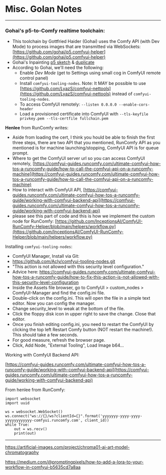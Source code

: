 # Misc. Golan Notes

---


### Gohai's p5-to-Comfy realtime toolchain:

* This toolchain by Gottfried Haider (Gohai) uses the Comfy API (with Dev Mode) to process images that are transmitted via WebSockets: [https://github.com/gohai/p5.comfyui-helper](https://github.com/gohai/p5.comfyui-helper)
* Gohai's Inpainting [p5 sketch](https://editor.p5js.org/gohai/sketches/x_nkT_dBx) & [duplicate](https://editor.p5js.org/golan/sketches/d8KmJ3t2A)
* According to Gohai, we'll need the following: 
  * Enable *Dev Mode* (get to Settings using small cog in ComfyUI remote control panel)
  * Install `comfyui-tooling-nodes`. Note: It MAY be possible to use [https://github.com/LyazS/comfyui-nettools](https://github.com/LyazS/comfyui-nettools) instead of `comfyui-tooling-nodes`.
  * To access ComfyUI remotely: `--listen 0.0.0.0 --enable-cors-header`
  * Load a provisioned certificate into ComfyUI with `--tls-keyfile privkey.pem --tls-certfile fullchain.pem`

**Henlee** from RunComfy writes: 

* Aside from loading the cert, I think you hould be able to finish the first three steps, there are two API that you mentioned, RunComfy API as you mentioned is for machine launching/stopping, ComfyUI API is for queue prompt. 
* Where to get the ComfyUI server url so you can access ComfyUI remotely, [https://comfyui-guides.runcomfy.com/ultimate-comfyui-how-tos-a-runcomfy-guide/how-to-call-the-comfyui-api-on-a-runcomfy-machine](https://comfyui-guides.runcomfy.com/ultimate-comfyui-how-tos-a-runcomfy-guide/how-to-call-the-comfyui-api-on-a-runcomfy-machine)
* How to interact with ComfyUI API, [https://comfyui-guides.runcomfy.com/ultimate-comfyui-how-tos-a-runcomfy-guide/working-with-comfyui-backend-api](https://comfyui-guides.runcomfy.com/ultimate-comfyui-how-tos-a-runcomfy-guide/working-with-comfyui-backend-api)
* please see this part of code and this is how we implement the custom node for RunComfy: [https://github.com/InceptionsAI/ComfyUI-RunComfy-Helper/blob/main/helpers/workflow.py](https://github.com/InceptionsAI/ComfyUI-RunComfy-Helper/blob/main/helpers/workflow.py)

Installing `comfyui-tooling-nodes`:

* ComfyUI Manager, Install via Git:
* https://github.com/Acly/comfyui-tooling-nodes.git
* "This action is not allowed with this security level configuration."
* Advice here: https://comfyui-guides.runcomfy.com/ultimate-comfyui-how-tos-a-runcomfy-guide/how-to-fix-this-action-is-not-allowed-with-this-security-level-configuration
* Inside the Assets file browser, go to ComfyUI > custom_nodes > ComfyUI-Manager and find the config.ini file.
* Double-click on the config.ini. This will open the file in a simple text editor. Now you can config the manager.
* Change security_level to weak at the bottom of the file.
* Click the floppy disk icon in upper right to save the change. Close that editor.
* Once you finish editing config.ini, you need to restart the ComfyUI by clicking the top left Restart Comfy button (NOT restart the machine!). This should take a few seconds.
* For good measure, refresh the browser page.
* Click, Add Node, "External Tooling", Load Image b64...

Working with ComfyUI Backend API:

[https://comfyui-guides.runcomfy.com/ultimate-comfyui-how-tos-a-runcomfy-guide/working-with-comfyui-backend-api](https://comfyui-guides.runcomfy.com/ultimate-comfyui-how-tos-a-runcomfy-guide/working-with-comfyui-backend-api)

From henlee from RunComfy: 
```
import websocket
import uuid

ws = websocket.WebSocket()
ws.connect("ws://{}/ws?clientId={}".format('yyyyyyy-yyyy-yyyy-yyyyyyyyyyyy-comfyui.runcomfy.com', client_id))
while True:
    out = ws.recv()
    print(out)
```


---

https://artificial-images.com/project/chroma01-ai-art-model-chromatography

https://medium.com/@promptingpixels/how-to-add-a-lora-to-your-workflow-in-comfyui-b5635cd7a8aa
